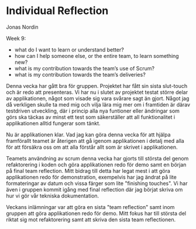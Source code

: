 # Individual Reflection

Jonas Nordin

Week 9:

*   what do I want to learn or understand better?
*   how can I help someone else, or the entire team, to learn something new?
*   what is my contribution towards the team’s use of Scrum?
*   what is my contribution towards the team’s deliveries?



Denna vecka har gått bra för gruppen. Projektet har fått sin sista slut-touch och är redo att presenteras. Vi har nu i slutet av projektet testat större delar av applikationen, något som visade sig vara svårare sagt än gjort. Något jag då verkligen skulle ta med mig och vilja lära mig mer om i framtiden är därav testdriven utveckling, där i princip alla nya funtioner eller ändringar som görs ska täckas av minst ett test som säkerställer att all funktionalitet i applikationen alltid fungerar som tänkt. 

Nu är applikationen klar. Vad jag kan göra denna vecka för att hjälpa framförallt teamet är återigen att gå igenom applikationen i detalj med alla för att försäkra oss om att alla förstår allt som är skrivet i applikationen. 

Teamets användning av scrum denna vecka har gjorts till största del genom refaktorering i koden och göra applikationen redo för demo samt en början på final team reflection. Mitt bidrag till detta har legat mest i att göra applikationen redo för demonstration, exempelvis har jag ändrat på lite formateringar av datum och vissa färger som lite "finishing touches". Vi har även i gruppen kommit igång med final reflection där jag börjat skriva om hur vi gör vår tekniska dokumentation.

Veckans inlämningar var att göra en sista "team reflection" samt inom gruppen att göra applikationen redo för demo. Mitt fokus har till största del riktat sig mot refaktorering samt att skriva den sista team reflectionen. 